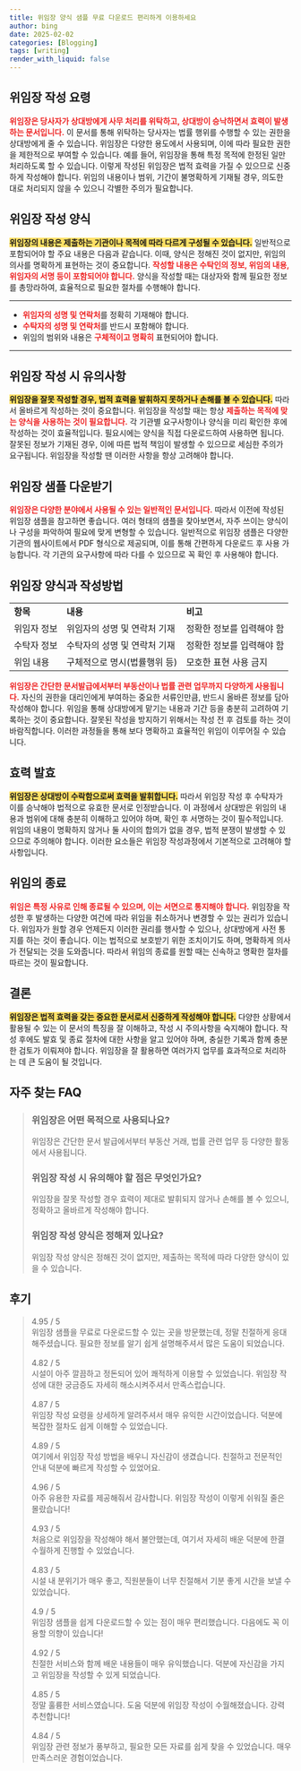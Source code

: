 ```yaml
---
title: 위임장 양식 샘플 무료 다운로드 편리하게 이용하세요
author: bing
date: 2025-02-02
categories: [Blogging]
tags: [writing]
render_with_liquid: false
---
```



<h2 id='위임장_작성_요령'>위임장 작성 요령</h2>

<p><b><span style="color: #ee2323;">위임장은 당사자가 상대방에게 사무 처리를 위탁하고, 상대방이 승낙하면서 효력이 발생하는 문서입니다.</span></b> 이 문서를 통해 위탁하는 당사자는 법률 행위를 수행할 수 있는 권한을 상대방에게 줄 수 있습니다. 위임장은 다양한 용도에서 사용되며, 이에 따라 필요한 권한을 제한적으로 부여할 수 있습니다. 예를 들어, 위임장을 통해 특정 목적에 한정된 일만 처리하도록 할 수 있습니다. 이렇게 작성된 위임장은 법적 효력을 가질 수 있으므로 신중하게 작성해야 합니다. 위임의 내용이나 범위, 기간이 불명확하게 기재될 경우, 의도한 대로 처리되지 않을 수 있으니 각별한 주의가 필요합니다.</p>

<h2 id='위임장_작성_양식'>위임장 작성 양식</h2>

<p><b><span style="background-color: #ffe066;">위임장의 내용은 제출하는 기관이나 목적에 따라 다르게 구성될 수 있습니다.</span></b> 일반적으로 포함되어야 할 주요 내용은 다음과 같습니다. 이때, 양식은 정해진 것이 없지만, 위임의 의사를 명확하게 표현하는 것이 중요합니다. <b><span style="color: #ee2323;">작성할 내용은 수탁인의 정보, 위임의 내용, 위임자의 서명 등이 포함되어야 합니다.</span></b> 양식을 작성할 때는 대상자와 함께 필요한 정보를 총망라하여, 효율적으로 필요한 절차를 수행해야 합니다.</p>

<hr />

<ul>
    <li><b><span style="color: #ee2323;">위임자의 성명 및 연락처</span></b>를 정확히 기재해야 합니다.</li>
    <li><b><span style="color: #ee2323;">수탁자의 성명 및 연락처</span></b>를 반드시 포함해야 합니다.</li>
    <li>위임의 범위와 내용은 <b><span style="color: #ee2323;">구체적이고 명확히</span></b> 표현되어야 합니다.</li>
</ul>

<hr />

<h2 id='위임장_작성_시_유의사항'>위임장 작성 시 유의사항</h2>

<p><b><span style="background-color: #ffe066;">위임장을 잘못 작성할 경우, 법적 효력을 발휘하지 못하거나 손해를 볼 수 있습니다.</span></b> 따라서 올바르게 작성하는 것이 중요합니다. 위임장을 작성할 때는 항상 <b><span style="color: #ee2323;">제출하는 목적에 맞는 양식을 사용하는 것이 필요합니다.</span></b> 각 기관별 요구사항이나 양식을 미리 확인한 후에 작성하는 것이 효율적입니다. 필요시에는 양식을 직접 다운로드하여 사용하면 됩니다. 잘못된 정보가 기재된 경우, 이에 따른 법적 책임이 발생할 수 있으므로 세심한 주의가 요구됩니다. 위임장을 작성할 땐 이러한 사항을 항상 고려해야 합니다.</p>

<h2 id='위임장_샘플_다운받기'>위임장 샘플 다운받기</h2>

<p><b><span style="color: #ee2323;">위임장은 다양한 분야에서 사용될 수 있는 일반적인 문서입니다.</span></b> 따라서 이전에 작성된 위임장 샘플을 참고하면 좋습니다. 여러 형태의 샘플을 찾아보면서, 자주 쓰이는 양식이나 구성을 파악하여 필요에 맞게 변형할 수 있습니다. 일반적으로 위임장 샘플은 다양한 기관의 웹사이트에서 PDF 형식으로 제공되며, 이를 통해 간편하게 다운로드 후 사용 가능합니다. 각 기관의 요구사항에 따라 다를 수 있으므로 꼭 확인 후 사용해야 합니다.</p>

<h2 id='위임장_양식과_작성방법'>위임장 양식과 작성방법</h2>

<table>
    <tr>
        <td><b>항목</b></td>
        <td><b>내용</b></td>
        <td><b>비고</b></td>
    </tr>
    <tr>
        <td>위임자 정보</td>
        <td>위임자의 성명 및 연락처 기재</td>
        <td>정확한 정보를 입력해야 함</td>
    </tr>
    <tr>
        <td>수탁자 정보</td>
        <td>수탁자의 성명 및 연락처 기재</td>
        <td>정확한 정보를 입력해야 함</td>
    </tr>
    <tr>
        <td>위임 내용</td>
        <td>구체적으로 명시(법률행위 등)</td>
        <td>모호한 표현 사용 금지</td>
    </tr>
</table>

<p><b><span style="color: #ee2323;">위임장은 간단한 문서발급에서부터 부동산이나 법률 관련 업무까지 다양하게 사용됩니다.</span></b> 자신의 권한을 대리인에게 부여하는 중요한 서류인만큼, 반드시 올바른 정보를 담아 작성해야 합니다. 위임을 통해 상대방에게 맡기는 내용과 기간 등을 충분히 고려하여 기록하는 것이 중요합니다. 잘못된 작성을 방지하기 위해서는 작성 전 후 검토를 하는 것이 바람직합니다. 이러한 과정들을 통해 보다 명확하고 효율적인 위임이 이루어질 수 있습니다.</p>

<h2 id='효력_발효'>효력 발효</h2>

<p><b><span style="background-color: #ffe066;">위임장은 상대방이 수락함으로써 효력을 발휘합니다.</span></b> 따라서 위임장 작성 후 수탁자가 이를 승낙해야 법적으로 유효한 문서로 인정받습니다. 이 과정에서 상대방은 위임의 내용과 범위에 대해 충분히 이해하고 있어야 하며, 확인 후 서명하는 것이 필수적입니다. 위임의 내용이 명확하지 않거나 둘 사이의 합의가 없을 경우, 법적 분쟁이 발생할 수 있으므로 주의해야 합니다. 이러한 요소들은 위임장 작성과정에서 기본적으로 고려해야 할 사항입니다.</p>

<h2 id='위임의_종료'>위임의 종료</h2>

<p><b><span style="color: #ee2323;">위임은 특정 사유로 인해 종료될 수 있으며, 이는 서면으로 통지해야 합니다.</span></b> 위임장을 작성한 후 발생하는 다양한 여건에 따라 위임을 취소하거나 변경할 수 있는 권리가 있습니다. 위임자가 원할 경우 언제든지 이러한 권리를 행사할 수 있으나, 상대방에게 사전 통지를 하는 것이 좋습니다. 이는 법적으로 보호받기 위한 조치이기도 하며, 명확하게 의사가 전달되는 것을 도와줍니다. 따라서 위임의 종료를 원할 때는 신속하고 명확한 절차를 따르는 것이 필요합니다.</p>

<h2 id='결론'>결론</h2>

<p><b><span style="background-color: #ffe066;">위임장은 법적 효력을 갖는 중요한 문서로서 신중하게 작성해야 합니다.</span></b> 다양한 상황에서 활용될 수 있는 이 문서의 특징을 잘 이해하고, 작성 시 주의사항을 숙지해야 합니다. 작성 후에도 발효 및 종료 절차에 대한 사항을 알고 있어야 하며, 충실한 기록과 함께 충분한 검토가 이뤄져야 합니다. 위임장을 잘 활용하면 여러가지 업무를 효과적으로 처리하는 데 큰 도움이 될 것입니다.</p>


<h2 id='자주_찾는_FAQ'>자주 찾는 FAQ</h2>
<div itemscope="" itemtype="https://schema.org/FAQPage"> 
<blockquote> 
<div itemscope="" itemprop="mainEntity" itemtype="https://schema.org/Question"> 
<h3 itemprop="name">위임장은 어떤 목적으로 사용되나요?</h3> 
<div itemscope="" itemprop="acceptedAnswer" itemtype="https://schema.org/Answer"> 
<span itemprop="text"> 
<p>위임장은 간단한 문서 발급에서부터 부동산 거래, 법률 관련 업무 등 다양한 활동에서 사용됩니다.</p> 
</span> 
</div> 
</div> 
<div itemscope="" itemprop="mainEntity" itemtype="https://schema.org/Question"> 
<h3 itemprop="name">위임장 작성 시 유의해야 할 점은 무엇인가요?</h3> 
<div itemscope="" itemprop="acceptedAnswer" itemtype="https://schema.org/Answer"> 
<span itemprop="text"> 
<p>위임장을 잘못 작성할 경우 효력이 제대로 발휘되지 않거나 손해를 볼 수 있으니, 정확하고 올바르게 작성해야 합니다.</p> 
</span> 
</div> 
</div> 
<div itemscope="" itemprop="mainEntity" itemtype="https://schema.org/Question"> 
<h3 itemprop="name">위임장 작성 양식은 정해져 있나요?</h3> 
<div itemscope="" itemprop="acceptedAnswer" itemtype="https://schema.org/Answer"> 
<span itemprop="text"> 
<p>위임장 작성 양식은 정해진 것이 없지만, 제출하는 목적에 따라 다양한 양식이 있을 수 있습니다.</p> 
</span> 
</div> 
</div> 
</blockquote> 
</div>
<h2 id='후기'>후기</h2>
<div itemscope itemtype="https://schema.org/Product">
  <blockquote>
  <div itemprop="review" itemscope itemtype="https://schema.org/Review">
      <div itemprop="reviewRating" itemscope itemtype="https://schema.org/Rating"> <span itemprop="ratingValue">4.95</span> / <span itemprop="bestRating">5</span> </div>
      <span itemprop="reviewBody">위임장 샘플을 무료로 다운로드할 수 있는 곳을 방문했는데, 정말 친절하게 응대해주셨습니다. 필요한 정보를 알기 쉽게 설명해주셔서 많은 도움이 되었습니다.</span>
  </div>
  <br>
  <div itemprop="review" itemscope itemtype="https://schema.org/Review">
      <div itemprop="reviewRating" itemscope itemtype="https://schema.org/Rating"> <span itemprop="ratingValue">4.82</span> / <span itemprop="bestRating">5</span> </div>
      <span itemprop="reviewBody">시설이 아주 깔끔하고 정돈되어 있어 쾌적하게 이용할 수 있었습니다. 위임장 작성에 대한 궁금증도 자세히 해소시켜주셔서 만족스럽습니다.</span>
  </div>
  <br>
  <div itemprop="review" itemscope itemtype="https://schema.org/Review">
      <div itemprop="reviewRating" itemscope itemtype="https://schema.org/Rating"> <span itemprop="ratingValue">4.87</span> / <span itemprop="bestRating">5</span> </div>
      <span itemprop="reviewBody">위임장 작성 요령을 상세하게 알려주셔서 매우 유익한 시간이었습니다. 덕분에 복잡한 절차도 쉽게 이해할 수 있었습니다.</span>
  </div>
  <br>
  <div itemprop="review" itemscope itemtype="https://schema.org/Review">
      <div itemprop="reviewRating" itemscope itemtype="https://schema.org/Rating"> <span itemprop="ratingValue">4.89</span> / <span itemprop="bestRating">5</span> </div>
      <span itemprop="reviewBody">여기에서 위임장 작성 방법을 배우니 자신감이 생겼습니다. 친절하고 전문적인 안내 덕분에 빠르게 작성할 수 있었어요.</span>
  </div>
  <br>
  <div itemprop="review" itemscope itemtype="https://schema.org/Review">
      <div itemprop="reviewRating" itemscope itemtype="https://schema.org/Rating"> <span itemprop="ratingValue">4.96</span> / <span itemprop="bestRating">5</span> </div>
      <span itemprop="reviewBody">아주 유용한 자료를 제공해줘서 감사합니다. 위임장 작성이 이렇게 쉬워질 줄은 몰랐습니다!</span>
  </div>
  <br>
  <div itemprop="review" itemscope itemtype="https://schema.org/Review">
      <div itemprop="reviewRating" itemscope itemtype="https://schema.org/Rating"> <span itemprop="ratingValue">4.93</span> / <span itemprop="bestRating">5</span> </div>
      <span itemprop="reviewBody">처음으로 위임장을 작성해야 해서 불안했는데, 여기서 자세히 배운 덕분에 한결 수월하게 진행할 수 있었습니다.</span>
  </div>
  <br>
  <div itemprop="review" itemscope itemtype="https://schema.org/Review">
      <div itemprop="reviewRating" itemscope itemtype="https://schema.org/Rating"> <span itemprop="ratingValue">4.83</span> / <span itemprop="bestRating">5</span> </div>
      <span itemprop="reviewBody">시설 내 분위기가 매우 좋고, 직원분들이 너무 친절해서 기분 좋게 시간을 보낼 수 있었습니다.</span>
  </div>
  <br>
  <div itemprop="review" itemscope itemtype="https://schema.org/Review">
      <div itemprop="reviewRating" itemscope itemtype="https://schema.org/Rating"> <span itemprop="ratingValue">4.9</span> / <span itemprop="bestRating">5</span> </div>
      <span itemprop="reviewBody">위임장 샘플을 쉽게 다운로드할 수 있는 점이 매우 편리했습니다. 다음에도 꼭 이용할 의향이 있습니다!</span>
  </div>
  <br>
  <div itemprop="review" itemscope itemtype="https://schema.org/Review">
      <div itemprop="reviewRating" itemscope itemtype="https://schema.org/Rating"> <span itemprop="ratingValue">4.92</span> / <span itemprop="bestRating">5</span> </div>
      <span itemprop="reviewBody">친절한 서비스와 함께 배운 내용들이 매우 유익했습니다. 덕분에 자신감을 가지고 위임장을 작성할 수 있게 되었습니다.</span>
  </div>
  <br>
  <div itemprop="review" itemscope itemtype="https://schema.org/Review">
      <div itemprop="reviewRating" itemscope itemtype="https://schema.org/Rating"> <span itemprop="ratingValue">4.85</span> / <span itemprop="bestRating">5</span> </div>
      <span itemprop="reviewBody">정말 훌륭한 서비스였습니다. 도움 덕분에 위임장 작성이 수월해졌습니다. 강력 추천합니다!</span>
  </div>
  <br>
  <div itemprop="review" itemscope itemtype="https://schema.org/Review">
      <div itemprop="reviewRating" itemscope itemtype="https://schema.org/Rating"> <span itemprop="ratingValue">4.84</span> / <span itemprop="bestRating">5</span> </div>
      <span itemprop="reviewBody">위임장 관련 정보가 풍부하고, 필요한 모든 자료를 쉽게 찾을 수 있었습니다. 매우 만족스러운 경험이었습니다.</span>
  </div>
  </blockquote>
</div>
